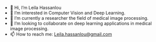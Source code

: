 - 👋 Hi, I’m Leila Hassanlou
- 👀 I’m interested in Computer Vision and Deep Learning.
- 🌱 I’m currently a researcher the field of medical image processing.
- 💞️ I’m looking to collaborate on deep learning applications in medical image processing.
- 📫 How to reach me: Leila.hassanlou@gmail.com

<!---
hassanlougithub/hassanlougithub is a ✨ special ✨ repository because its `README.md` (this file) appears on your GitHub profile.
You can click the Preview link to take a look at your changes.
--->
